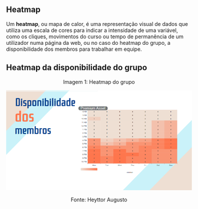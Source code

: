 ## Heatmap

Um **heatmap**, ou mapa de calor, é uma representação visual de dados que utiliza uma escala de cores para indicar a intensidade de uma variável, como os cliques, movimentos do curso ou tempo de permanência de um utilizador numa página da web, ou no caso do heatmap do grupo, a disponibilidade dos membros para trabalhar em equipe.


## Heatmap da disponibilidade do grupo

<p style="text-align: center;">Imagem 1: Heatmap do grupo</p>

![heatmap do grupo](../images/heatmap-grupo7.png)

<p style="text-align: center;">Fonte: Heyttor Augusto</p>

